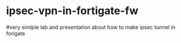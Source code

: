 # ipsec-vpn-in-fortigate-fw

#very simlple lab and presentation about how to make ipsec tunnel in forigate
